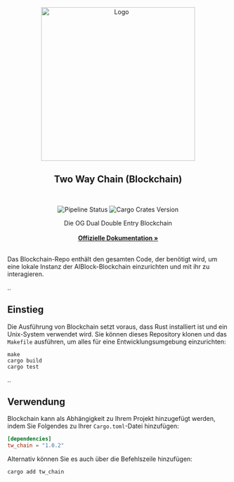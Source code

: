 <div align="center">
  <a>
    <img src="https://github.com/AIBlockOfficial/Chain/blob/develop/assets/hero.jpg" alt="Logo" style="width: 350px">
  </a>

  <h2 align="center">Two Way Chain (Blockchain)</h2> <div style="height:30px"></div>

  <div>
  <img src="https://img.shields.io/github/actions/workflow/status/AIBlockOfficial/Chain/rust.yml" alt="Pipeline Status" style="display:inline-block"/>
  <img src="https://img.shields.io/crates/v/tw_chain" alt="Cargo Crates Version" style="display:inline-block" />
  </div>

  <p align="center">
    Die OG Dual Double Entry Blockchain
    <br />
    <br />
    <a href="https://a-block.io"><strong>Offizielle Dokumentation »</strong></a>
    <br />
    <br />
  </p>
</div>

Das Blockchain-Repo enthält den gesamten Code, der benötigt wird, um eine lokale Instanz der AIBlock-Blockchain einzurichten und mit ihr zu interagieren.

..

## Einstieg

Die Ausführung von Blockchain setzt voraus, dass Rust installiert ist und ein Unix-System verwendet wird. Sie können dieses Repository klonen und das `Makefile` ausführen, um alles für eine Entwicklungsumgebung einzurichten:

```
make
cargo build
cargo test
```

..

## Verwendung

Blockchain kann als Abhängigkeit zu Ihrem Projekt hinzugefügt werden, indem Sie Folgendes zu Ihrer `Cargo.toml`-Datei hinzufügen:

```toml
[dependencies]
tw_chain = "1.0.2"
```

Alternativ können Sie es auch über die Befehlszeile hinzufügen:

```
cargo add tw_chain
```

